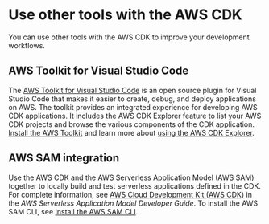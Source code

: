 # Use other tools with the AWS CDK<a name="tools"></a>

You can use other tools with the AWS CDK to improve your development workflows\.

## AWS Toolkit for Visual Studio Code<a name="vscode"></a>

The [AWS Toolkit for Visual Studio Code](https://aws.amazon.com/visualstudiocode/) is an open source plugin for Visual Studio Code that makes it easier to create, debug, and deploy applications on AWS\. The toolkit provides an integrated experience for developing AWS CDK applications\. It includes the AWS CDK Explorer feature to list your AWS CDK projects and browse the various components of the CDK application\. [Install the AWS Toolkit](https://docs.aws.amazon.com/toolkit-for-vscode/latest/userguide/setup-toolkit.html) and learn more about [using the AWS CDK Explorer](https://docs.aws.amazon.com/toolkit-for-vscode/latest/userguide/cdk-explorer.html)\.

## AWS SAM integration<a name="sam"></a>

Use the AWS CDK and the AWS Serverless Application Model \(AWS SAM\) together to locally build and test serverless applications defined in the CDK\. For complete information, see [AWS Cloud Development Kit \(AWS CDK\)](https://docs.aws.amazon.com/serverless-application-model/latest/developerguide/serverless-cdk.html) in the *AWS Serverless Application Model Developer Guide*\. To install the AWS SAM CLI, see [Install the AWS SAM CLI](https://docs.aws.amazon.com/serverless-application-model/latest/developerguide/serverless-sam-cli-install.html)\.